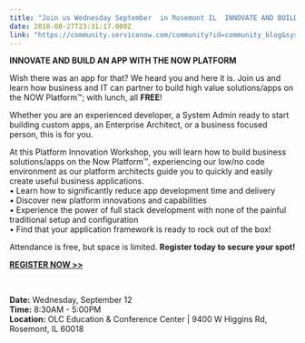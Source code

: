 ```yaml
---
title: "Join us Wednesday September  in Rosemont IL  INNOVATE AND BUILD AN APP WITH THE NOW PLATFORM"
date: 2018-08-27T23:31:17.000Z
link: "https://community.servicenow.com/community?id=community_blog&sys_id=35f175f3dbc8e344d58ea345ca961998"
---
```

<p><strong>INNOVATE AND BUILD AN APP WITH THE NOW PLATFORM</strong></p>
<p>Wish there was an app for that? We heard you and here it is. Join us and learn how business and IT can partner to build high value solutions/apps on the NOW Platform™; with lunch, all <strong>FREE</strong>!</p>
<p>Whether you are an experienced developer, a System Admin ready to start building custom apps, an Enterprise Architect, or a business focused person, this is for you.</p>
<p>At this Platform Innovation Workshop, you will learn how to build business solutions/apps on the Now Platform™, experiencing our low/no code environment as our platform architects guide you to quickly and easily create useful business applications.<br />• Learn how to significantly reduce app development time and delivery<br />• Discover new platform innovations and capabilities<br />• Experience the power of full stack development with none of the painful traditional setup and configuration<br />• Find that your application framework is ready to rock out of the box!</p>
<p>Attendance is free, but space is limited. <strong>Register today to secure your spot!</strong></p>
<p><strong><a href="https://go.servicenow.com/LP&#61;10866" rel="nofollow">REGISTER NOW &gt;&gt;</a></strong></p>
<p> </p>
<p><strong>Date:</strong> Wednesday, September 12<br /><strong>Time:</strong> 8:30AM - 5:00PM<br /><strong>Location:</strong> OLC Education &amp; Conference Center | 9400 W Higgins Rd, Rosemont, IL 60018</p>